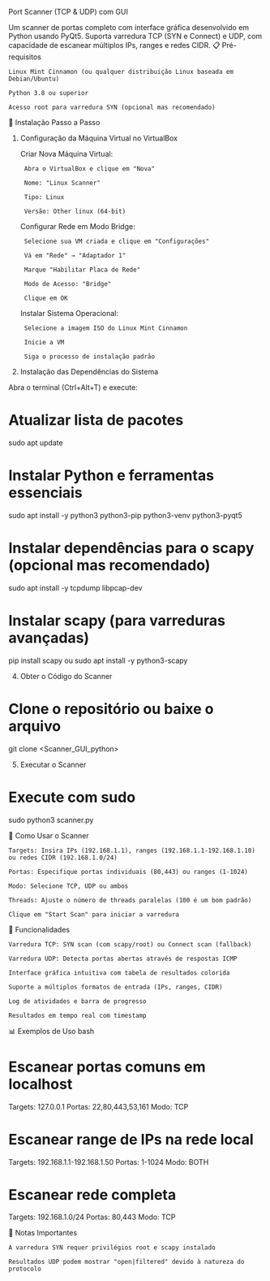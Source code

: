 Port Scanner (TCP & UDP) com GUI

Um scanner de portas completo com interface gráfica desenvolvido em Python usando PyQt5. Suporta varredura TCP (SYN e Connect) e UDP, com capacidade de escanear múltiplos IPs, ranges e redes CIDR.
📋 Pré-requisitos

    Linux Mint Cinnamon (ou qualquer distribuição Linux baseada em Debian/Ubuntu)

    Python 3.8 ou superior

    Acesso root para varredura SYN (opcional mas recomendado)

🚀 Instalação Passo a Passo
1. Configuração da Máquina Virtual no VirtualBox

    Criar Nova Máquina Virtual:

        Abra o VirtualBox e clique em "Nova"

        Nome: "Linux Scanner"

        Tipo: Linux

        Versão: Other linux (64-bit)

    Configurar Rede em Modo Bridge:

        Selecione sua VM criada e clique em "Configurações"

        Vá em "Rede" → "Adaptador 1"

        Marque "Habilitar Placa de Rede"

        Modo de Acesso: "Bridge"

        Clique em OK

    Instalar Sistema Operacional:

        Selecione a imagem ISO do Linux Mint Cinnamon

        Inicie a VM

        Siga o processo de instalação padrão


3. Instalação das Dependências do Sistema

Abra o terminal (Ctrl+Alt+T) e execute:

# Atualizar lista de pacotes
sudo apt update

# Instalar Python e ferramentas essenciais
sudo apt install -y python3 python3-pip python3-venv python3-pyqt5

# Instalar dependências para o scapy (opcional mas recomendado)
sudo apt install -y tcpdump libpcap-dev

# Instalar scapy (para varreduras avançadas)
pip install scapy
ou
sudo apt install -y python3-scapy

4. Obter o Código do Scanner

# Clone o repositório ou baixe o arquivo
git clone <Scanner_GUI_python>

5. Executar o Scanner

# Execute com sudo
sudo python3 scanner.py

🎯 Como Usar o Scanner

    Targets: Insira IPs (192.168.1.1), ranges (192.168.1.1-192.168.1.10) ou redes CIDR (192.168.1.0/24)

    Portas: Especifique portas individuais (80,443) ou ranges (1-1024)

    Modo: Selecione TCP, UDP ou ambos

    Threads: Ajuste o número de threads paralelas (100 é um bom padrão)

    Clique em "Start Scan" para iniciar a varredura

🔧 Funcionalidades

    Varredura TCP: SYN scan (com scapy/root) ou Connect scan (fallback)

    Varredura UDP: Detecta portas abertas através de respostas ICMP

    Interface gráfica intuitiva com tabela de resultados colorida

    Suporte a múltiplos formatos de entrada (IPs, ranges, CIDR)

    Log de atividades e barra de progresso

    Resultados em tempo real com timestamp

📊 Exemplos de Uso
bash

# Escanear portas comuns em localhost
Targets: 127.0.0.1
Portas: 22,80,443,53,161
Modo: TCP

# Escanear range de IPs na rede local
Targets: 192.168.1.1-192.168.1.50
Portas: 1-1024
Modo: BOTH

# Escanear rede completa
Targets: 192.168.1.0/24
Portas: 80,443
Modo: TCP

📝 Notas Importantes

    A varredura SYN requer privilégios root e scapy instalado

    Resultados UDP podem mostrar "open|filtered" devido à natureza do protocolo
